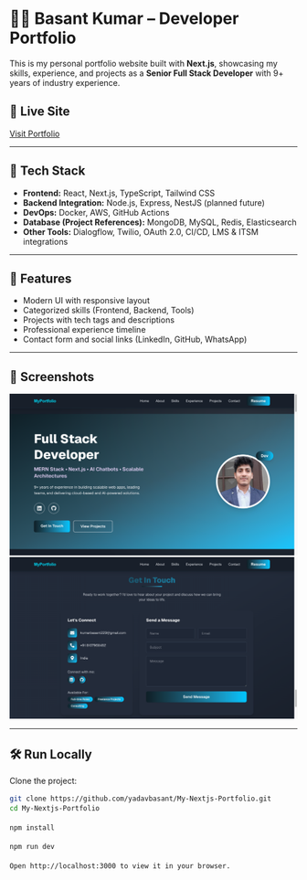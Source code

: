 # 🧑‍💻 Basant Kumar – Developer Portfolio

This is my personal portfolio website built with **Next.js**, showcasing my skills, experience, and projects as a **Senior Full Stack Developer** with 9+ years of industry experience.

## 🔗 Live Site
[Visit Portfolio](https://portfolio.basantk.com)

---

## 🚀 Tech Stack

- **Frontend:** React, Next.js, TypeScript, Tailwind CSS
- **Backend Integration:** Node.js, Express, NestJS (planned future)
- **DevOps:** Docker, AWS, GitHub Actions
- **Database (Project References):** MongoDB, MySQL, Redis, Elasticsearch
- **Other Tools:** Dialogflow, Twilio, OAuth 2.0, CI/CD, LMS & ITSM integrations

---

## 📂 Features

- Modern UI with responsive layout
- Categorized skills (Frontend, Backend, Tools)
- Projects with tech tags and descriptions
- Professional experience timeline
- Contact form and social links (LinkedIn, GitHub, WhatsApp)

---

## 📸 Screenshots
<!-- to do later -->
<img src="public/screenshot1.png" width="600" alt="Home Page" />
<img src="public/screenshot2.png" width="600" alt="Services Section" />

---

## 🛠️ Run Locally

Clone the project:

```bash
git clone https://github.com/yadavbasant/My-Nextjs-Portfolio.git
cd My-Nextjs-Portfolio

npm install

npm run dev

Open http://localhost:3000 to view it in your browser.
